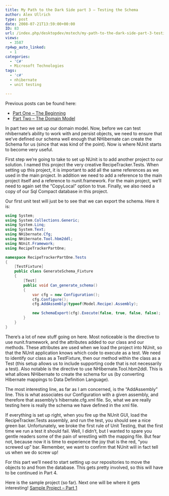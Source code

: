 ```yaml
---
title: My Path to the Dark Side part 3 – Testing the Schema
author: Alex Ullrich
type: post
date: 2008-07-21T13:59:00+00:00
ID: 83
url: /index.php/desktopdev/mstech/my-path-to-the-dark-side-part-3-testing/
views:
  - 3587
rp4wp_auto_linked:
  - 1
categories:
  - 'C#'
  - Microsoft Technologies
tags:
  - 'c#'
  - nhibernate
  - unit testing

---
```

Previous posts can be found here:

  * [Part One &#8211; The Beginning][1]
  * [Part Two &#8211; The Domain Model][2]

In part two we set up our domain model. Now, before we can test nhibernate&#8217;s ability to work with and persist objects, we need to ensure that we&#8217;ve defined our schema well enough that NHibernate can create the Schema for us (since that was kind of the point). Now is where NUnit starts to become very useful.

First step we&#8217;re going to take to set up NUnit is to add another project to our solution. I named this project the very creative RecipeTracker.Tests. When setting up this project, it is important to add all the same references as we used in the main project. In addition we need to add a reference to the main project itself and a reference to nunit.framework. For the main project, we&#8217;ll need to again set the &#8220;CopyLocal&#8221; option to true. Finally, we also need a copy of our Sql Compact database in this project.

Our first unit test will just be to see that we can export the schema. Here it is:

```csharp
using System;
using System.Collections.Generic;
using System.Linq;
using System.Text;
using NHibernate.Cfg;
using NHibernate.Tool.hbm2ddl;
using NUnit.Framework;
using RecipeTrackerPartOne;

namespace RecipeTrackerPartOne.Tests
{
    [TestFixture]
    public class GenerateSchema_Fixture
    {
        [Test]
        public void Can_generate_schema()
        {
            var cfg = new Configuration();
            cfg.Configure();
            cfg.AddAssembly(typeof(Model.Recipe).Assembly);

            new SchemaExport(cfg).Execute(false, true, false, false);
        }
    }
}
```

There&#8217;s a lot of new stuff going on here. Most noticeable is the directive to use nunit.framework, and the attributes added to our class and our methods. These attributes are used when we load the project into NUnit, so that the NUnit application knows which code to execute as a test. We need to identify our class as a TestFixture, then our method within the class as a Test (this setup allows us to include supporting code that is not necessarily a test). Also notable is the directive to use NHibernate.Tool.hbm2ddl. This is what allows NHibernate to create the schema for us (by converting Hibernate mappings to Data Definition Language).

The most interesting line, as far as I am concerned, is the &#8220;AddAssembly&#8221; line. This is what associates our Configuration with a given assembly, and therefore that assembly&#8217;s hibernate.cfg.xml file. So, what we are really testing here is really the schema we have defined in the xml file.

If everything is set up right, when you fire up the NUnit GUI, load the RecipeTracker.Tests assembly, and run the test, you should see a nice green bar. Unfortunately, we broke the first rule of Unit Testing, that the first time we run a test it should fail. Well, I didn&#8217;t, but I wanted to spare you gentle readers some of the pain of wrestling with the mapping file. But fear not, because now it is time to experience the joy that is the red, &#8220;you screwed up&#8221; bar. Remember, we want to confirm that NUnit will in fact tell us when we do screw up!

For this part we&#8217;ll need to start setting up our repositories to move the objects to and from the database. This gets pretty involved, so this will have to be continued in Part 4.

Here is the sample project (so far). Next one will be where it gets interesting! [Sample Project &#8211; Part 1][3]

 [1]: /index.php/DesktopDev/MSTech/the-path-to-nhibernate-aamp-tdd-part-1-t
 [2]: /index.php/DesktopDev/MSTech/my-path-to-the-dark-side-part-2-the-doma
 [3]: http://www.mediafire.com/?vetm5z4ou4d